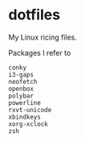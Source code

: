 # dotfiles
My Linux ricing files. 

Packages I refer to
```
conky
i3-gaps
neofetch
openbox
polybar
powerline
rxvt-unicode
xbindkeys
xorg-xclock
zsh
```
